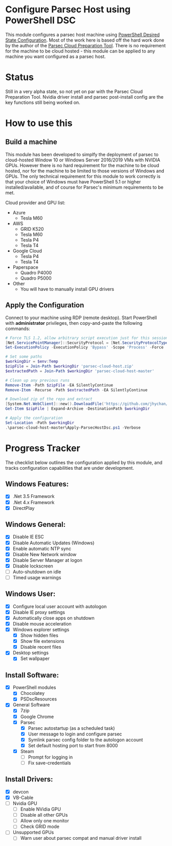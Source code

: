 # Configure Parsec Host using PowerShell DSC
This module configures a parsec host machine using [PowerShell Desired State Configuration](https://docs.microsoft.com/en-us/powershell/scripting/dsc/getting-started/wingettingstarted?view=powershell-5.1). Most of the work here is based off the hard work done by the author of the [Parsec Cloud Preparation Tool](https://github.com/jamesstringerparsec/Parsec-Cloud-Preparation-Tool). There is no requirement for the machine to be cloud hosted - this module can be applied to any machine you want configured as a parsec host.

# Status
Still in a very alpha state, so not yet on par with the Parsec Cloud Preparation Tool. Nvidia driver install and parsec post-install config are the key functions still being worked on.

# How to use this
## Build a machine
This module has been developed to simplfy the deployment of parsec to cloud-hosted Window 10 or Windows Server 2016/2019 VMs with NVIDIA GPUs. However there is no hard requirement for the machine to be cloud hosted, nor for the machine to be limited to those versions of Windows and GPUs. The only technical requirement for this module to work correctly is that your choice of Windows must have PowerShell 5.1 or higher installed/available, and of course for Parsec's minimum requirements to be met.

Cloud provider and GPU list:
 - Azure
   - Tesla M60
 - AWS
   - GRID K520
   - Tesla M60
   - Tesla P4
   - Tesla T4
 - Google Cloud
   - Tesla P4
   - Tesla T4
 - Paperspace
   - Quadro P4000
   - Quadro P5000
 - Other
   - You will have to manually install GPU drivers

## Apply the Configuration
Connect to your machine using RDP (remote desktop). Start PowerShell with **administrator** privileges, then copy-and-paste the following commands:
```powershell
# Force TLS 1.2, allow arbitrary script execution just for this session
[Net.ServicePointManager]::SecurityProtocol = [Net.SecurityProtocolType]::Tls12
Set-ExecutionPolicy -ExecutionPolicy 'Bypass' -Scope 'Process' -Force

# Set some paths
$workingDir = $env:Temp
$zipFile = Join-Path $workingDir 'parsec-cloud-host.zip'
$extractedPath = Join-Path $workingDir 'parsec-cloud-host-master'

# Clean up any previous runs
Remove-Item -Path $zipFile -EA SilentlyContinue
Remove-Item -Recurse -Path $extractedPath -EA SilentlyContinue

# Download zip of the repo and extract
[System.Net.WebClient]::new().DownloadFile('https://github.com/jhychan/parsec-cloud-host/archive/master.zip', $zipFile)
Get-Item $zipFile | Expand-Archive -DestinationPath $workingDir

# Apply the configuration
Set-Location -Path $workingDir
.\parsec-cloud-host-master\Apply-ParsecHostDsc.ps1 -Verbose
```


# Progress Tracker
The checklist below outlines the configuration applied by this module, and tracks configuration capabilities that are under development.

## Windows Features:
 - [x] .Net 3.5 Framework
 - [x] .Net 4.x Framework
 - [x] DirectPlay

## Windows General:
 - [x] Disable IE ESC
 - [x] Disable Automatic Updates (Windows)
 - [x] Enable automatic NTP sync
 - [x] Disable New Network window
 - [x] Disable Server Manager at logon
 - [x] Disable lockscreen
 - [ ] Auto-shutdown on idle
 - [ ] Timed usage warnings

## Windows User:
 - [x] Configure local user account with autologon
 - [x] Disable IE proxy settings
 - [x] Automatically close apps on shutdown
 - [x] Disable mouse acceleration
 - [x] Windows explorer settings
    - [x] Show hidden files
    - [x] Show file extensions
 	- [x] Disable recent files
 - [x] Desktop settings
 	- [x] Set wallpaper

## Install Software:
 - [x] PowerShell modules
 	- [x] Chocolatey
 	- [x] PSDscResources
 - [x] General Software
 	- [x] 7zip
 	- [x] Google Chrome
 	- [x] Parsec
 	   - [x] Parsec autostartup (as a scheduled task)
 	   - [x] User message to login and configure parsec
 	   - [x] Symlink parsec config folder to the autologon account
 	   - [x] Set default hosting port to start from 8000
 	- [x] Steam
 	   - [ ] Prompt for logging in
 	   - [ ] Fix save-credentials

## Install Drivers:
 - [x] devcon
 - [x] VB-Cable
 - [ ] Nvidia GPU
 	- [ ] Enable NVidia GPU
 	- [ ] Disable all other GPUs
 	- [ ] Allow only one monitor
 	- [ ] Check GRID mode
 - [ ] Unsupported GPUs
    - [ ] Warn user about parsec compat and manual driver install
